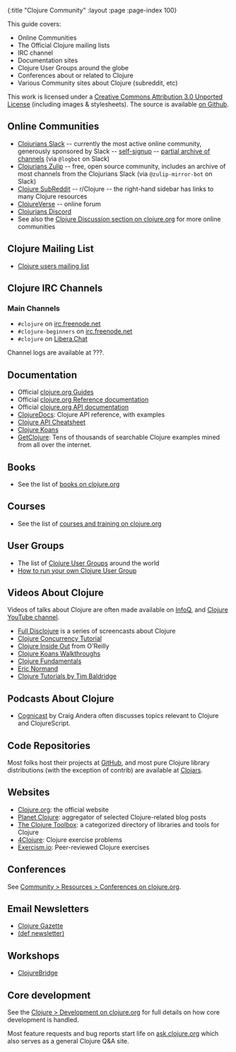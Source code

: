 {:title "Clojure Community"
 :layout :page :page-index 100}

This guide covers:

 * Online Communities
 * The Official Clojure mailing lists
 * IRC channel
 * Documentation sites
 * Clojure User Groups around the globe
 * Conferences about or related to Clojure
 * Various Community sites about Clojure (subreddit, etc)

This work is licensed under a <a rel="license" href="https://creativecommons.org/licenses/by/3.0/">Creative Commons Attribution 3.0 Unported License</a>
(including images & stylesheets). The source is available [on Github](https://github.com/clojure-doc/clojure-doc.github.io).

## Online Communities

  * [Clojurians Slack](https://clojurians.slack.com) -- currently the most active online community, generously sponsored by Slack -- [self-signup](http://clojurians.net) -- [partial archive of channels](https://clojurians-log.clojureverse.org/) (via `@logbot` on Slack)
  * [Clojurians Zulip](https://clojurians.zulipchat.com/) -- free, open source community, includes an archive of most channels from the Clojurians Slack (via `@zulip-mirror-bot` on Slack)
  * [Clojure SubReddit](https://www.reddit.com/r/Clojure/) -- r/Clojure -- the right-hand sidebar has links to many Clojure resources
  * [ClojureVerse](https://clojureverse.org) -- online forum
  * [Clojurians Discord](https://discordapp.com/invite/v9QMy9D)
  * See also the [Clojure Discussion section on clojure.org](https://clojure.org/community/resources) for more online communities

## Clojure Mailing List

  * [Clojure users mailing list](https://groups.google.com/g/clojure)


## Clojure IRC Channels

### Main Channels

* `#clojure` on [irc.freenode.net](https://freenode.net)
* `#clojure-beginners` on [irc.freenode.net](https://freenode.net)
* `#clojure` on [Libera.Chat](https://libera.chat)

Channel logs are available at ???.


## Documentation

  * Official [clojure.org Guides](https://clojure.org/guides/guides)
  * Official [clojure.org Reference documentation](https://clojure.org/reference/documentation)
  * Official [clojure.org API documentation](https://clojure.org/api/api)
  * [ClojureDocs](https://clojuredocs.org/): Clojure API reference, with examples
  * [Clojure API Cheatsheet](https://clojure.org/api/cheatsheet)
  * [Clojure Koans](http://clojurekoans.com/)
  * [GetClojure](http://www.getclojure.org): Tens of thousands of searchable Clojure examples mined from all over the internet.

## Books

  * See the list of [books on clojure.org](https://clojure.org/community/books)

## Courses

  * See the list of [courses and training on clojure.org](https://www.clojure.org/community/training)

## User Groups

 * The list of [Clojure User Groups](https://clojure.org/community/user_groups) around the world
 * [How to run your own Clojure User Group](https://clojure.org/community/start_group)


## Videos About Clojure

Videos of talks about Clojure are often made available on [InfoQ](https://www.infoq.com/clojure), and [Clojure YouTube channel](https://www.youtube.com/user/ClojureTV).

 * [Full Disclojure](https://vimeo.com/channels/fulldisclojure/videos) is a series of screencasts about Clojure
 * [Clojure Concurrency Tutorial](https://pluralsight.com/training/Courses/TableOfContents/clojure-concurrency-tutorial)
 * [Clojure Inside Out](https://www.oreilly.com/library/view/clojure-inside-out/9781449368647/) from O'Reilly
 * [Clojure Koans Walkthroughs](https://www.youtube.com/playlist?list=PL1p6TgkbKXqyOwq6iSkce_EY5YWFHciHt)
 * [Clojure Fundamentals](https://pluralsight.com/training/courses/TableOfContents?courseName=clojure-fundamentals-part-one)
 * [Eric Normand](https://ericnormand.me/)
 * [Clojure Tutorials by Tim Baldridge](https://tbaldridge.pivotshare.com/)


## Podcasts About Clojure

 * [Cognicast](https://cognitect.com/cognicast/) by Craig Andera often discusses topics relevant to Clojure and ClojureScript.


## Code Repositories

Most folks host their projects at
[GitHub](https://github.com/search?l=Clojure&q=clojure&type=Repositories), and most pure Clojure
library distributions (with the exception of contrib) are available at
[Clojars](https://clojars.org/).


## Websites

  * [Clojure.org](https://clojure.org/): the official website
  * [Planet Clojure](https://planet.clojure.in/): aggregator of selected Clojure-related blog posts
  * [The Clojure Toolbox](https://www.clojure-toolbox.com/): a categorized directory of libraries and tools for Clojure
  * [4Clojure](https://4clojure.oxal.org/): Clojure exercise problems
  * [Exercism.io](https://exercism.io/): Peer-reviewed Clojure exercises


## Conferences

See [Community > Resources > Conferences on clojure.org](https://clojure.org/community/resources#_conferences).


## Email Newsletters

  * [Clojure Gazette](http://www.clojuregazette.com/)
  * [(def newsletter)](http://defnewsletter.com/)


## Workshops

  * [ClojureBridge](http://www.clojurebridge.org/)


## Core development

See the [Clojure > Development on clojure.org](https://clojure.org/dev/dev) for full details on
how core development is handled.

Most feature requests and bug reports start life on
[ask.clojure.org](https://ask.clojure.org/) which also serves
as a general Clojure Q&A site.
